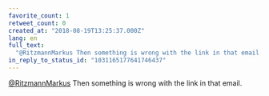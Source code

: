 ```yaml
---
favorite_count: 1
retweet_count: 0
created_at: "2018-08-19T13:25:37.000Z"
lang: en
full_text:
  "@RitzmannMarkus Then something is wrong with the link in that email."
in_reply_to_status_id: "1031165177641746437"
---
```


[@RitzmannMarkus](https://twitter.com/RitzmannMarkus) Then something is wrong
with the link in that email.
